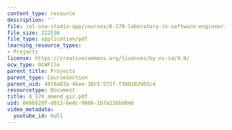 ```yaml
---
content_type: resource
description: ''
file: /ol-ocw-studio-app/courses/6-170-laboratory-in-software-engineering-fall-2005/0e6bb20fd813bedc96661b7a216bd8eb_6_170_amend_giz.pdf
file_size: 222536
file_type: application/pdf
learning_resource_types:
- Projects
license: https://creativecommons.org/licenses/by-nc-sa/4.0/
ocw_type: OCWFile
parent_title: Projects
parent_type: CourseSection
parent_uid: 4878a83a-4bee-38c5-572f-f380102965c4
resourcetype: Document
title: 6_170_amend_giz.pdf
uid: 0e6bb20f-d813-bedc-9666-1b7a216bd8eb
video_metadata:
  youtube_id: null
---
```

